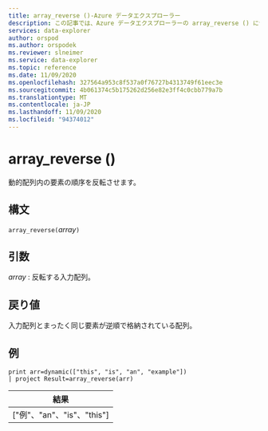 ```yaml
---
title: array_reverse ()-Azure データエクスプローラー
description: この記事では、Azure データエクスプローラーの array_reverse () について説明します。
services: data-explorer
author: orspod
ms.author: orspodek
ms.reviewer: slneimer
ms.service: data-explorer
ms.topic: reference
ms.date: 11/09/2020
ms.openlocfilehash: 327564a953c8f537a0f76727b4313749f61eec3e
ms.sourcegitcommit: 4b061374c5b175262d256e82e3ff4c0cbb779a7b
ms.translationtype: MT
ms.contentlocale: ja-JP
ms.lasthandoff: 11/09/2020
ms.locfileid: "94374012"
---
```

# <a name="array_reverse"></a>array_reverse ()

動的配列内の要素の順序を反転させます。

## <a name="syntax"></a>構文

`array_reverse(`*array*`)`

## <a name="arguments"></a>引数

*array* : 反転する入力配列。

## <a name="returns"></a>戻り値

入力配列とまったく同じ要素が逆順で格納されている配列。

## <a name="example"></a>例

<!-- csl: https://help.kusto.windows.net:443/Samples -->
```kusto
print arr=dynamic(["this", "is", "an", "example"]) 
| project Result=array_reverse(arr)
```

|結果|
|---|
|["例"、"an"、"is"、"this"]|
